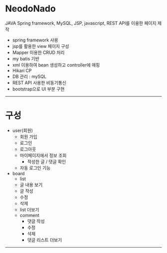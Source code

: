 # NeodoNado
JAVA Spring framework, MySQL, JSP, javascript, REST API를 이용한 페이지 제작

- spring framework 사용
- jsp를 활용한 view 페이지 구성
- Mapper 이용한 CRUD 처리
- my batis 기반
- xml 이용하여 bean 생성하고 controller에 매핑
- Hikari CP
- DB 관리 : mySQL
- REST API 사용한 비동기통신
- bootstrap으로 UI 부분 구현

-----------------

# 구성

- user(회원)
  - 회원 가입
  - 로그인
  - 로그아웃
  - 마이페이지에서 정보 조회
    - 작성한 글 / 댓글 확인
  - 자동 로그인 기능
- board
  - list
  - 글 내용 보기
  - 글 작성
  - 수정
  - 삭제
  - list 더보기
  - comment
    - 댓글 작성
    - 수정
    - 삭제
    - 댓글 리스트 더보기
    
----------
